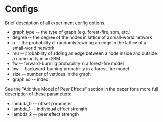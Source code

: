 # Configs
Brief description of all experiment config options.
* graph.type -- the type of graph (e.g. forest-fire, sbm, etc.)
* degree -- the degree of the nodes in lattice of a small-world network
* p -- the probability of randomly rewiring an edge in the lattice of a small-world network
* mu -- probability of adding an edge between a node inside and outside a community in an SBM
* fw -- forward-burning probability in a forest-fire model
* bw -- backward-burning probability in a forest-fire model
* size -- number of vertices in the graph
* graph.no -- index

See the "Additive Model of Peer Effects" section in the paper for a more full description of these parameters: 
* lambda_0 -- offset parameter 
* lambda_1 -- individual effect strength
* lambda_2 -- peer effect strength
